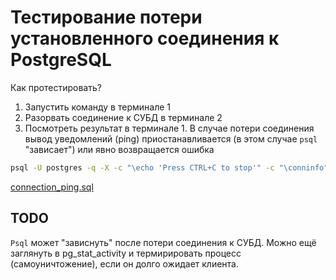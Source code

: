 # Тестирование потери установленного соединения к PostgreSQL

Как протестировать?

1. Запустить команду в терминале 1
1. Разорвать соединение к СУБД в терминале 2
1. Посмотреть результат в терминале 1. В случае потери соединения вывод уведомлений (ping) приостанавливается (в этом случае `psql` "зависает") или явно возвращается ошибка

```bash
psql -U postgres -q -X -c "\echo 'Press CTRL+C to stop'" -c "\conninfo" -f connection_ping.sql -c "call connection_ping(1000, 0.5)" -h <host> -p <port>
```
[connection_ping.sql](connection_ping.sql)

## TODO

`Psql` может "зависнуть" после потери соединения к СУБД. Можно ещё заглянуть в pg_stat_activity и термирировать процесс (самоуничтожение), если он долго ожидает клиента.
